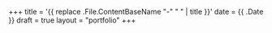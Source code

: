 +++
title = '{{ replace .File.ContentBaseName "-" " " | title }}'
date = {{ .Date }}
draft = true
layout = "portfolio"
+++
